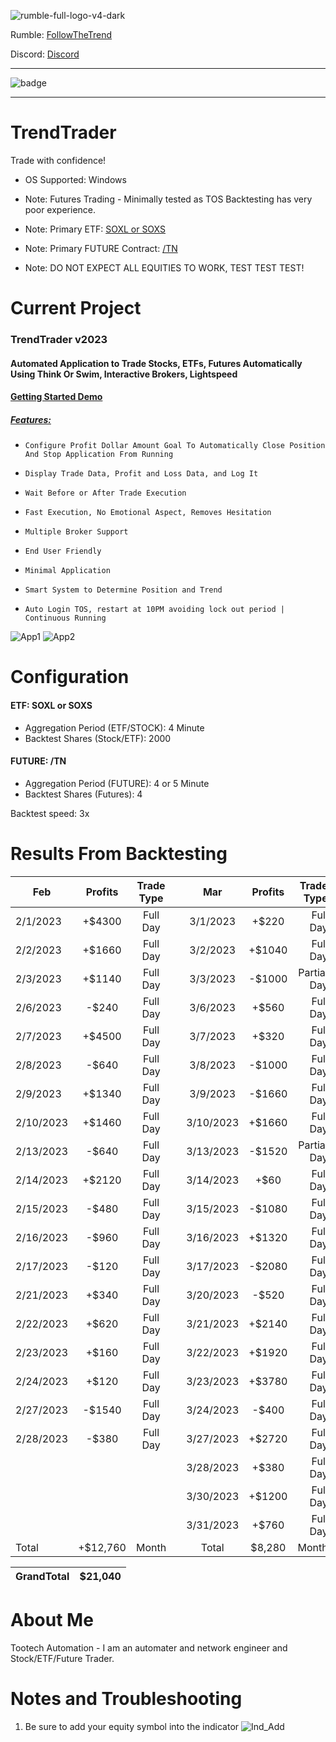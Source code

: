 ![rumble-full-logo-v4-dark](https://github.com/tootechautomation/TrendTrader/assets/50243547/4777a5c4-f796-4523-b665-1b06970cab18)

Rumble: <a href="https://rumble.com/user/FollowTheTrend" target="_Blank">FollowTheTrend</a>                  



Discord: <a href="https://discord.gg/24Ts7mZxnS">Discord</a>

***

![badge](https://github.com/tootechautomation/TrendTrader/assets/50243547/f75ab3ad-e56e-4cf2-8886-e548256608b6)

***


# TrendTrader

Trade with confidence!
- OS Supported: Windows

- Note: Futures Trading - Minimally tested as TOS Backtesting has very poor experience.
- Note: Primary ETF: <a href="https://www.direxion.com/product/daily-semiconductor-bull-bear-3x-etfs">SOXL or SOXS</a>
- Note: Primary FUTURE Contract: <a href="https://www.cmegroup.com/markets/interest-rates/us-treasury/ultra-10-year-us-treasury-note.contractSpecs.html">/TN</a>


- Note: DO NOT EXPECT ALL EQUITIES TO WORK, TEST TEST TEST!


# Current Project

### TrendTrader v2023
#### Automated Application to Trade Stocks, ETFs, Futures Automatically Using Think Or Swim, Interactive Brokers, Lightspeed

#### <a href="https://rumble.com/v2rqpss-trendtrader-automated-trading-demo.html">Getting Started Demo</a>

##### <a href="https://rumble.com/v2rnuq8-trendtrader-automatic-trading-features.html">Features:</a>
*     Configure Profit Dollar Amount Goal To Automatically Close Position And Stop Application From Running
*     Display Trade Data, Profit and Loss Data, and Log It
*     Wait Before or After Trade Execution
*     Fast Execution, No Emotional Aspect, Removes Hesitation
*     Multiple Broker Support
*     End User Friendly
*     Minimal Application
*     Smart System to Determine Position and Trend
*     Auto Login TOS, restart at 10PM avoiding lock out period | Continuous Running
     
![App1](https://github.com/tootechautomation/TrendTrader/assets/50243547/66e13cf1-1cd1-444a-87ac-609c40ee688d)
![App2](https://github.com/tootechautomation/TrendTrader/assets/50243547/932cd406-bed0-4c60-a204-1583f987dd8c)


# Configuration


#### ETF: SOXL or SOXS
 - Aggregation Period (ETF/STOCK): 4 Minute
 - Backtest Shares (Stock/ETF): 2000
#### FUTURE: /TN
 - Aggregation Period (FUTURE): 4 or 5 Minute
 - Backtest Shares (Futures): 4

Backtest speed: 3x



# Results From Backtesting


| Feb        | Profits | Trade Type   |   | Mar        | Profits | Trade Type   |
| ---------- |:-------:|:------------:|:-:|:----------:|:-------:| ------------:|
| 2/1/2023   | +$4300  |  Full Day    |   | 3/1/2023   | +$220   |  Full Day    |
| 2/2/2023   | +$1660  |  Full Day    |   | 3/2/2023   | +$1040  |  Full Day    |
| 2/3/2023   | +$1140  |  Full Day    |   | 3/3/2023   | -$1000  |  Partial Day |
| 2/6/2023   | -$240   |  Full Day    |   | 3/6/2023   | +$560   |  Full Day    |
| 2/7/2023   | +$4500  |  Full Day    |   | 3/7/2023   | +$320   |  Full Day    |
| 2/8/2023   | -$640   |  Full Day    |   | 3/8/2023   | -$1000  |  Full Day    |
| 2/9/2023   | +$1340  |  Full Day    |   | 3/9/2023   | -$1660  |  Full Day    |
| 2/10/2023  | +$1460  |  Full Day    |   | 3/10/2023  | +$1660  |  Full Day    |
| 2/13/2023  | -$640   |  Full Day    |   | 3/13/2023  | -$1520  |  Partial Day |
| 2/14/2023  | +$2120  |  Full Day    |   | 3/14/2023  | +$60    |  Full Day    |
| 2/15/2023  | -$480   |  Full Day    |   | 3/15/2023  | -$1080  |  Full Day    |
| 2/16/2023  | -$960   |  Full Day    |   | 3/16/2023  | +$1320  |  Full Day    |
| 2/17/2023  | -$120   |  Full Day    |   | 3/17/2023  | -$2080  |  Full Day    |
| 2/21/2023  | +$340   |  Full Day    |   | 3/20/2023  | -$520   |  Full Day    |
| 2/22/2023  | +$620   |  Full Day    |   | 3/21/2023  | +$2140  |  Full Day    |
| 2/23/2023  | +$160   |  Full Day    |   | 3/22/2023  | +$1920  |  Full Day    |
| 2/24/2023  | +$120   |  Full Day    |   | 3/23/2023  | +$3780  |  Full Day    |
| 2/27/2023  | -$1540  |  Full Day    |   | 3/24/2023  | -$400   |  Full Day    |
| 2/28/2023  | -$380   |  Full Day    |   | 3/27/2023  | +$2720  |  Full Day    |
|            |         |              |   | 3/28/2023  | +$380   |  Full Day    |
|            |         |              |   | 3/30/2023  | +$1200  |  Full Day    |
|            |         |              |   | 3/31/2023  | +$760   |  Full Day    |
| Total      | +$12,760|  Month       |   | Total      | $8,280  |  Month       |

| GrandTotal | $21,040 | 
| ---------- |:-------:|

 
# About Me
 Tootech Automation - I am an automater and network engineer and Stock/ETF/Future Trader.
 
 
 
 
 
 
 # Notes and Troubleshooting
 
 1. Be sure to add your equity symbol into the indicator
![Ind_Add](https://github.com/tootechautomation/TrendTrader/assets/50243547/d46e09b5-d600-43ac-b7ab-3352e9b0e96b)

 

